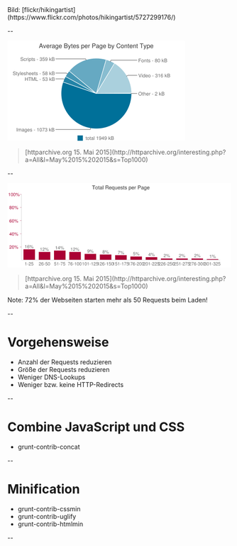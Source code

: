 <!-- .slide: data-background="assets/5727299176_59317dbeb5_o.jpg" -->
<div class="attribution">Bild: [flickr/hikingartist](https://www.flickr.com/photos/hikingartist/5727299176/)</div>

--

<img src="assets/httparchive.org-2015-05-15/avg-bytes-per-page-by-content-type.png">

> <footer>[httparchive.org 15. Mai 2015](http://httparchive.org/interesting.php?a=All&l=May%2015%202015&s=Top1000)</footer>

--

<img src="assets/httparchive.org-2015-05-15/total-req-per-page.png">

> <footer>[httparchive.org 15. Mai 2015](http://httparchive.org/interesting.php?a=All&l=May%2015%202015&s=Top1000)</footer>

Note:
72% der Webseiten starten mehr als 50 Requests beim Laden!

--

# Vorgehensweise

- Anzahl der Requests reduzieren
- Größe der Requests reduzieren
- Weniger DNS-Lookups
- Weniger bzw. keine HTTP-Redirects

--

# Combine JavaScript und CSS

- grunt-contrib-concat

--

# Minification

- grunt-contrib-cssmin
- grunt-contrib-uglify
- grunt-contrib-htmlmin

--
